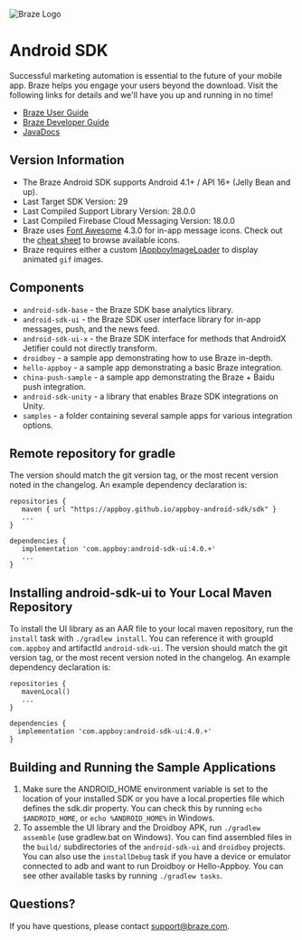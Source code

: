 ![Braze Logo](https://github.com/Appboy/appboy-android-sdk/blob/master/braze-logo.png)

# Android SDK

Successful marketing automation is essential to the future of your mobile app. Braze helps you engage your users beyond the download. Visit the following links for details and we'll have you up and running in no time!

- [Braze User Guide](https://www.braze.com/docs/user_guide/introduction/ "Braze User Guide")
- [Braze Developer Guide](https://www.braze.com/docs/developer_guide/platform_integration_guides/android/initial_sdk_setup/android_sdk_integration/ "Braze Developer Guide")
- [JavaDocs](http://appboy.github.io/appboy-android-sdk/javadocs/ "Braze Android SDK Class Documentation")

## Version Information

- The Braze Android SDK supports Android 4.1+ / API 16+ (Jelly Bean and up).
- Last Target SDK Version: 29
- Last Compiled Support Library Version: 28.0.0
- Last Compiled Firebase Cloud Messaging Version: 18.0.0
- Braze uses [Font Awesome](http://fortawesome.github.io/Font-Awesome/) 4.3.0 for in-app message icons. Check out the [cheat sheet](http://fortawesome.github.io/Font-Awesome/cheatsheet/) to browse available icons.
- Braze requires either a custom [IAppboyImageLoader](https://appboy.github.io/appboy-android-sdk/javadocs/com/appboy/IAppboyImageLoader.html) to display animated `gif` images.

## Components

- `android-sdk-base` - the Braze SDK base analytics library.
- `android-sdk-ui` - the Braze SDK user interface library for in-app messages, push, and the news feed.
- `android-sdk-ui-x` - the Braze SDK interface for methods that AndroidX Jetifier could not directly transform.
- `droidboy` - a sample app demonstrating how to use Braze in-depth.
- `hello-appboy` - a sample app demonstrating a basic Braze integration.
- `china-push-sample` - a sample app demonstrating the Braze + Baidu push integration.
- `android-sdk-unity` - a library that enables Braze SDK integrations on Unity.
- `samples` - a folder containing several sample apps for various integration options.

## Remote repository for gradle
The version should match the git version tag, or the most recent version noted in the changelog. An example dependency declaration is:

```
repositories {
   maven { url "https://appboy.github.io/appboy-android-sdk/sdk" }
   ...
}
```

```
dependencies {
   implementation 'com.appboy:android-sdk-ui:4.0.+'
   ...
}
```

## Installing android-sdk-ui to Your Local Maven Repository
To install the UI library as an AAR file to your local maven repository, run the `install` task with
`./gradlew install`. You can reference it with groupId `com.appboy` and artifactId `android-sdk-ui`. The version should
match the git version tag, or the most recent version noted in the changelog. An example dependency declaration is:

```
repositories {
   mavenLocal()
   ...
}
```

```
dependencies {
  implementation 'com.appboy:android-sdk-ui:4.0.+'
}
```

## Building and Running the Sample Applications

1. Make sure the ANDROID_HOME environment variable is set to the location of your installed SDK or you have a
   local.properties file which defines the sdk.dir property. You can check this by running `echo $ANDROID_HOME`, or
   `echo %ANDROID_HOME%` in Windows.
2. To assemble the UI library and the Droidboy APK, run `./gradlew assemble` (use gradlew.bat on Windows). You can find
   assembled files in the `build/` subdirectories of the `android-sdk-ui` and `droidboy` projects. You can also
   use the `installDebug` task if you have a device or emulator connected to adb and want to run Droidboy or Hello-Appboy.
   You can see other available tasks by running `./gradlew tasks`.

## Questions?

If you have questions, please contact [support@braze.com](mailto:support@braze.com).
